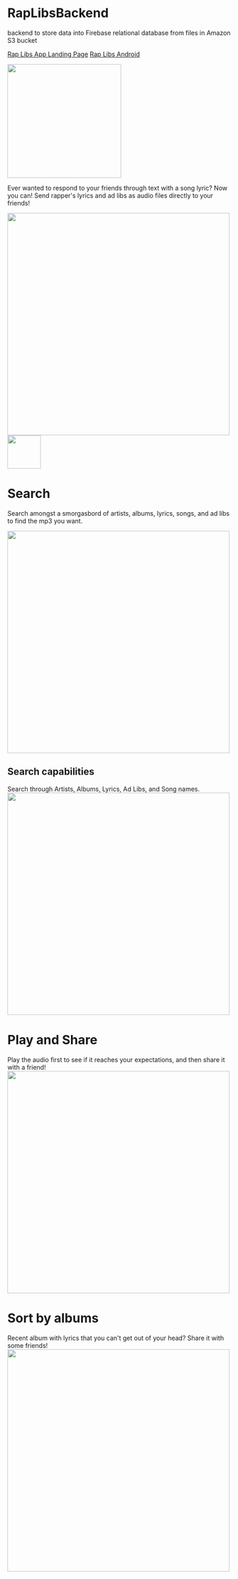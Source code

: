 # RapLibsBackend
backend to store data into Firebase relational database from files in Amazon S3 bucket

[Rap Libs App Landing Page](https://jasoneo016.github.io/)
[Rap Libs Android](https://github.com/jasoneo016/RapLibs-Android/)

<img src="https://jasoneo016.github.io/images/web_hi_res_512.png" height="256" width="256">

Ever wanted to respond to your friends through text with a song lyric? Now you can! 
Send rapper's lyrics and ad libs as audio files directly to your friends!

<img src="http://jasoneo016.github.io/images/mockup/HomeScreen_nexus5x-portrait.png" height="500" width="500">

<img src="https://jasoneo016.github.io/images/icons/search.png" height="75" width="75">

# Search
Search amongst a smorgasbord of artists, albums, lyrics, songs, and ad libs to find the mp3 you want.

<img src="https://jasoneo016.github.io/images/mockup/SearchScreen_nexus5x-portrait.png" height="500" width="500">


## Search capabilities
Search through Artists, Albums, Lyrics, Ad Libs, and Song names.
<img src="https://jasoneo016.github.io/images/mockup/ArtistsScreen_nexus5x-portrait.png" height="500" width="500">

  
# Play and Share
Play the audio first to see if it reaches your expectations, and then share it with a friend!
<img src="https://jasoneo016.github.io/images/mockup/LyricsScreen_nexus5x-portrait.png" height="500" width="500">


# Sort by albums
Recent album with lyrics that you can't get out of your head? Share it with some friends!
<img src="https://jasoneo016.github.io/images/mockup/AlbumsScreen_nexus5x-portrait.png" height="500" width="500">
